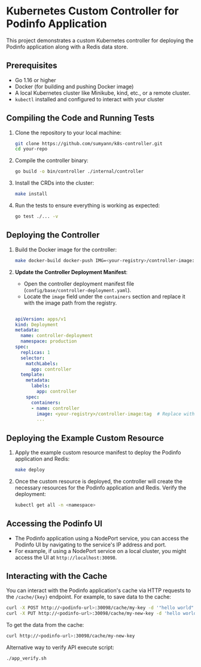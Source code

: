 # Kubernetes Custom Controller for Podinfo Application

This project demonstrates a custom Kubernetes controller for deploying the Podinfo application along with a Redis data store.

## Prerequisites

- Go 1.16 or higher
- Docker (for building and pushing Docker image)
- A local Kubernetes cluster like Minikube, kind, etc., or a remote cluster.
- `kubectl` installed and configured to interact with your cluster

## Compiling the Code and Running Tests

1. Clone the repository to your local machine:
    ```bash
    git clone https://github.com/sumyann/k8s-controller.git
    cd your-repo
    ```

2. Compile the controller binary:
    ```bash
    go build -o bin/controller ./internal/controller
    ```
3. Install the CRDs into the cluster:
    ```bash
    make install
    ```
4. Run the tests to ensure everything is working as expected:
    ```bash
    go test ./... -v
    ```
## Deploying the Controller

1. Build the Docker image for the controller:
    ```bash
    make docker-build docker-push IMG=<your-registry>/controller-image:tag
    ```

2. **Update the Controller Deployment Manifest**:
    - Open the controller deployment manifest file (`config/base/controller-deployment.yaml`).
    - Locate the `image` field under the `containers` section and replace it with the image path from the registry.
    ```yaml
    
    apiVersion: apps/v1
    kind: Deployment
    metadata:
      name: controller-deployment
      namespace: production
    spec:
      replicas: 1
      selector:
        matchLabels:
          app: controller
      template:
        metadata:
          labels:
            app: controller
        spec:
          containers:
          - name: controller
            image: <your-registry>/controller-image:tag  # Replace with your image path
            ...
    ```

## Deploying the Example Custom Resource

1. Apply the example custom resource manifest to deploy the Podinfo application and Redis:
    ```bash
    make deploy
    ```

2. Once the custom resource is deployed, the controller will create the necessary resources for the Podinfo application and Redis. Verify the deployment:

    ```bash
    kubectl get all -n <namespace>
    ```

## Accessing the Podinfo UI

- The Podinfo application using a NodePort service, you can access the Podinfo UI by navigating to the service's IP address and port.
- For example, if using a NodePort service on a local cluster, you might access the UI at `http://localhost:30098`.

## Interacting with the Cache

You can interact with the Podinfo application's cache via HTTP requests to the `/cache/{key}` endpoint. For example, to save data to the cache:

```bash
curl -X POST http://<podinfo-url>:30098/cache/my-key -d '"hello world"'
curl -X PUT http://<podinfo-url>:30098/cache/my-new-key -d 'hello world'

```
To get the data from the cache:
```bash
curl http://<podinfo-url>:30098/cache/my-new-key
```

Alternative way to verify API execute script:
```
./app_verify.sh
```